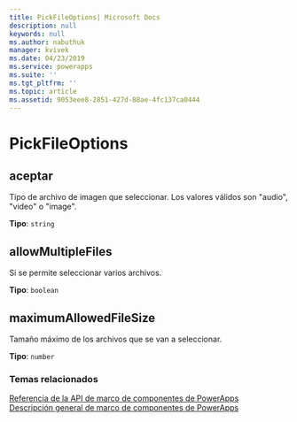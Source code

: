 ```yaml
---
title: PickFileOptions| Microsoft Docs
description: null
keywords: null
ms.author: nabuthuk
manager: kvivek
ms.date: 04/23/2019
ms.service: powerapps
ms.suite: ''
ms.tgt_pltfrm: ''
ms.topic: article
ms.assetid: 9053eee8-2851-427d-88ae-4fc137ca0444
---
```


# <a name="pickfileoptions"></a>PickFileOptions

## <a name="accept"></a>aceptar

Tipo de archivo de imagen que seleccionar. Los valores válidos son "audio", "video" o "image".

**Tipo**: `string`

## <a name="allowmultiplefiles"></a>allowMultipleFiles

Si se permite seleccionar varios archivos.

**Tipo**: `boolean`

## <a name="maximumallowedfilesize"></a>maximumAllowedFileSize

Tamaño máximo de los archivos que se van a seleccionar.

**Tipo**: `number`


### <a name="related-topics"></a>Temas relacionados

[Referencia de la API de marco de componentes de PowerApps](../reference/index.md)<br/>
[Descripción general de marco de componentes de PowerApps](../overview.md)